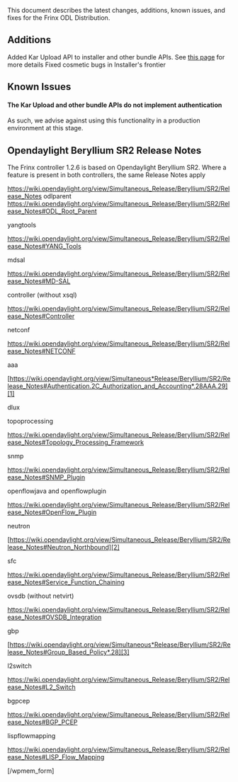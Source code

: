This document describes the latest changes, additions, known issues, and fixes for the Frinx ODL Distribution.

## Additions

Added Kar Upload API to installer and other bundle APIs. See <a href="https://frinx.io/frinx-documents/using-the-frinx-api-bundle.html" target="_blank">this page</a> for more details Fixed cosmetic bugs in Installer's frontier

## Known Issues

#### The Kar Upload and other bundle APIs do not implement authentication

As such, we advise against using this functionality in a production environment at this stage.

## Opendaylight Beryllium SR2 Release Notes

The Frinx controller 1.2.6 is based on Opendaylight Beryllium SR2. Where a feature is present in both controllers, the same Release Notes apply

<https://wiki.opendaylight.org/view/Simultaneous_Release/Beryllium/SR2/Release_Notes> odlparent <https://wiki.opendaylight.org/view/Simultaneous_Release/Beryllium/SR2/Release_Notes#ODL_Root_Parent>

yangtools

<https://wiki.opendaylight.org/view/Simultaneous_Release/Beryllium/SR2/Release_Notes#YANG_Tools>

mdsal

<https://wiki.opendaylight.org/view/Simultaneous_Release/Beryllium/SR2/Release_Notes#MD-SAL>

controller (without xsql)

<https://wiki.opendaylight.org/view/Simultaneous_Release/Beryllium/SR2/Release_Notes#Controller>

netconf

<https://wiki.opendaylight.org/view/Simultaneous_Release/Beryllium/SR2/Release_Notes#NETCONF>

aaa

[https://wiki.opendaylight.org/view/Simultaneous*Release/Beryllium/SR2/Release_Notes#Authentication.2C_Authorization_and_Accounting*.28AAA.29][1]

dlux

topoprocessing

<https://wiki.opendaylight.org/view/Simultaneous_Release/Beryllium/SR2/Release_Notes#Topology_Processing_Framework>

snmp

<https://wiki.opendaylight.org/view/Simultaneous_Release/Beryllium/SR2/Release_Notes#SNMP_Plugin>

openflowjava and openflowplugin

<https://wiki.opendaylight.org/view/Simultaneous_Release/Beryllium/SR2/Release_Notes#OpenFlow_Plugin>

neutron

[https://wiki.opendaylight.org/view/Simultaneous_Release/Beryllium/SR2/Release_Notes#Neutron_Northbound][2]

sfc

<https://wiki.opendaylight.org/view/Simultaneous_Release/Beryllium/SR2/Release_Notes#Service_Function_Chaining>

ovsdb (without netvirt)

<https://wiki.opendaylight.org/view/Simultaneous_Release/Beryllium/SR2/Release_Notes#OVSDB_Integration>

gbp

[https://wiki.opendaylight.org/view/Simultaneous*Release/Beryllium/SR2/Release_Notes#Group_Based_Policy*.28][3]

l2switch

<https://wiki.opendaylight.org/view/Simultaneous_Release/Beryllium/SR2/Release_Notes#L2_Switch>

bgpcep

<https://wiki.opendaylight.org/view/Simultaneous_Release/Beryllium/SR2/Release_Notes#BGP_PCEP>

lispflowmapping

<https://wiki.opendaylight.org/view/Simultaneous_Release/Beryllium/SR2/Release_Notes#LISP_Flow_Mapping>

[/wpmem_form]

 [1]: https://wiki.opendaylight.org/view/Simultaneous_Release/Beryllium/SR2/Release_Notes#Authentication.2C_Authorization_and_Accounting_.28AAA.29
 [2]: https://wiki.opendaylight.org/view/Simultaneous_Release/Beryllium/SR2/Release_Notes#OpenFlow_Plugin
 [3]: https://wiki.opendaylight.org/view/Simultaneous_Release/Beryllium/SR2/Release_Notes#Group_Based_Policy_.28
